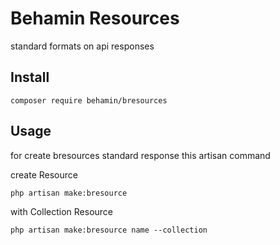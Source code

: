 # Behamin Resources

standard formats on api responses

## Install
```
composer require behamin/bresources
```   

## Usage
 for create bresources standard response this artisan command
 
create Resource
 ```
php artisan make:bresource
```

with Collection Resource
```
php artisan make:bresource name --collection
```
